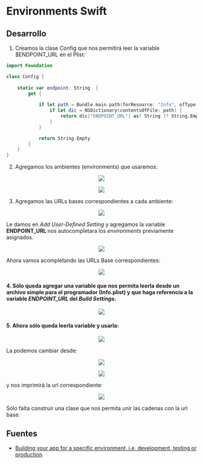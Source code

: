 Environments Swift
===

## Desarrollo

1. Creamos la clase  Config que nos permitirá leer la variable $ENDPOINT_URL en el Plist:

```swift
import Foundation

class Config {
    
    static var endpoint: String  {
        get {
            
            if let path = Bundle.main.path(forResource: "Info", ofType: "plist") {
                if let dic = NSDictionary(contentsOfFile: path) {
                    return dic["ENDPOINT_URL"] as? String ?? String.Empty
                }
            }

            return String.Empty
        }
    }
}
```

2. Agregamos los ambientes (environments) que usaremos:

<p align="center">
	<img src="imgs/img1.png">
</p>

<p align="center">
	<img src="imgs/img2.png">
</p>

3. Agregamos las URLs bases correspondientes a cada ambiente:

<p align="center">
	<img src="imgs/img3.png">
</p>

Le damos en <i>Add User-Defined Setting</i> y agregamos la variable <b> ENDPOINT_URL </b> nos autocompletara los <i>environments</i> previamente asignados.

<p align="center">
	<img src="imgs/img4.png">
</p>

Ahora vamos acompletando las URLs Base correspondientes:

<p align="center">
	<img src="imgs/img5.png">
</p>

#### 4. Sólo queda agregar una variable que nos permita leerla desde un archivo simple para el programador (Info.plist) y que haga referencía a la variable <i> ENDPOINT_URL </i> del <i>Build Settings</i>.

<p align="center">
	<img src="imgs/img6.png">
</p>

#### 5. Ahora sólo queda leerla variable y usarla:

<p align="center">
	<img src="imgs/img7.png">
</p>

La podemos cambiar desde:

<p align="center">
	<img src="imgs/img8.png">
</p>

<p align="center">
	<img src="imgs/img9.png">
</p>

y nos imprimirá la url correspondiente:

<p align="center">
	<img src="imgs/img10.png">
</p>

Sólo falta construir una clase que nos permita unir las cadenas con la url base.

## Fuentes

* <a href="https://medium.com/@andersongusmao/xcode-targets-with-multiples-build-configuration-90a575ddc687">Building your app for a specific environment, i.e, development, testing or production</a>